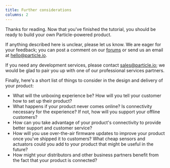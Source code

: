 ```yaml
---
title: Further considerations
columns: 2
---
```


Thanks for reading. Now that you've finished the tutorial, you should be ready to build your own Particle-powered product.

If anything described here is unclear, please let us know. We are eager for your feedback; you can post a comment on our [forums](https://community.particle.io) or send us an email at [hello@particle.io](mailto:hello@particle.io).

If you need any development services, please contact [sales@particle.io](mailto:sales@particle.io); we would be glad to pair you up with one of our professional services partners.

Finally, here's a short list of things to consider in the design and delivery of your product:

- What will the unboxing experience be? How will you tell your customer how to set up their product?
- What happens if your product never comes online? Is connectivity necessary for the experience? If not, how will you support your offline customers?
- How can you take advantage of your product's connectivity to provide better support and customer service?
- How will you use over-the-air firmware updates to improve your product once you've shipped it to customers? What cheap sensors and actuators could you add to your product that might be useful in the future?
- How might your distributors and other business partners benefit from the fact that your product is connected?
